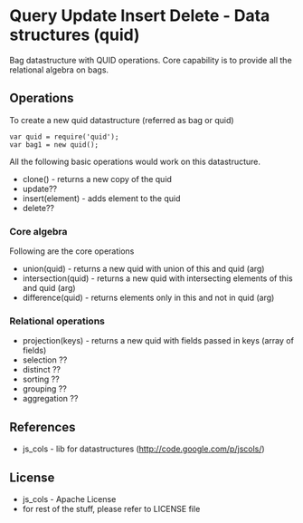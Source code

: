 # Query Update Insert Delete - Data structures (quid)
Bag datastructure with QUID operations. Core capability is to provide all the relational algebra on bags.

## Operations
To create a new quid datastructure (referred as bag or quid)

    var quid = require('quid');
    var bag1 = new quid();

All the following basic operations would work on this datastructure.

   * clone() - returns a new copy of the quid
   * update??
   * insert(element) - adds element to the quid
   * delete??
   
### Core algebra
Following are the core operations

   * union(quid) - returns a new quid with union of this and quid (arg)
   * intersection(quid) - returns a new quid with intersecting elements of this and quid (arg)
   * difference(quid) - returns elements only in this and not in quid (arg)
   
### Relational operations

   * projection(keys) - returns a new quid with fields passed in keys (array of fields)
   * selection ??
   * distinct ??
   * sorting ??
   * grouping ??
   * aggregation ??

## References
  * js_cols - lib for datastructures (http://code.google.com/p/jscols/)

## License
  * js_cols - Apache License 
  * for rest of the stuff, please refer to LICENSE file
